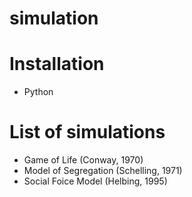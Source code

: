 # simulation


# Installation
- Python


# List of simulations
- Game of Life (Conway, 1970)
- Model of Segregation (Schelling, 1971)
- Social Foice Model (Helbing, 1995)